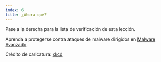 ```yaml
---
index: 6
title: ¿Ahora qué?
---
```

Pase a la derecha para la lista de verificación de esta lección.

Aprenda a protegerse contra ataques de malware dirigidos en [Malware Avanzado](umbrella://information/malware/advanced).

Crédito de caricatura: [xkcd](https://xkcd.com/1328/)